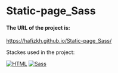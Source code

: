 # Static-page_Sass

#### The URL of the project is:
https://hafizkh.github.io/Static-page_Sass/

Stackes used in the project:
<p>
  <a href="#"><img alt="HTML" src="https://img.shields.io/badge/HTML%20-%23E34F26.svg?logo=html5&logoColor=white"></a>
  <a href="#"><img alt="Sass" src="https://img.shields.io/badge/Sass%20-CC6699.svg?logo=sass&logoColor=white"></a>
</p>
